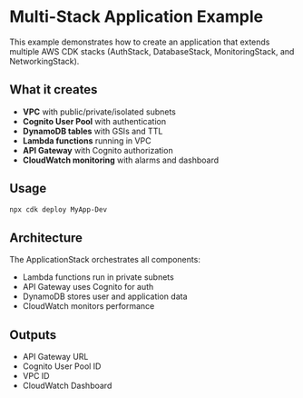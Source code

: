# Multi-Stack Application Example

This example demonstrates how to create an application that extends multiple AWS CDK stacks (AuthStack, DatabaseStack, MonitoringStack, and NetworkingStack).

## What it creates

- **VPC** with public/private/isolated subnets
- **Cognito User Pool** with authentication
- **DynamoDB tables** with GSIs and TTL
- **Lambda functions** running in VPC
- **API Gateway** with Cognito authorization
- **CloudWatch monitoring** with alarms and dashboard

## Usage

```bash
npx cdk deploy MyApp-Dev
```

## Architecture

The ApplicationStack orchestrates all components:
- Lambda functions run in private subnets
- API Gateway uses Cognito for auth
- DynamoDB stores user and application data
- CloudWatch monitors performance

## Outputs

- API Gateway URL
- Cognito User Pool ID
- VPC ID
- CloudWatch Dashboard